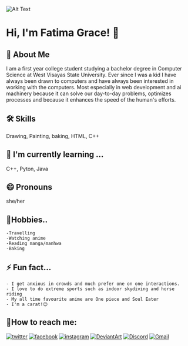  ![Alt Text](https://media.giphy.com/media/vFKqnCdLPNOKc/giphy.gif)


# Hi, I'm Fatima Grace! 👋


## 🚀 About Me
I am a first year college student studying a bachelor degree in Computer Science at West Visayas State University. Ever since I was a kid I have always been drawn to computers and have always been interested in working with the computers. Most especially in web development and ai machinery because it can solve our day-to-day problems, optimizes processes and because it enhances the speed of the human's efforts.


## 🛠 Skills
Drawing, Painting, baking, HTML, C++

## 🧠 I'm currently learning ...
 C++, Pyton, Java

## 😄 Pronouns 
she/her

## 🏇Hobbies..
    -Travelling
    -Watching anime
    -Reading manga/manhwa
    -Baking
    
## ⚡️ Fun fact...
    - I get anxious in crowds and much prefer one on one interactions.
    - I love to do extreme sports such as indoor skydiving and horse riding
    - My all time favourite anime are One piece and Soul Eater
    - I'm a carat!😉


## 🔗How to reach me:
[![twitter](https://img.shields.io/badge/twitter-1DA1F2?style=for-the-badge&logo=twitter&logoColor=white)](https://twitter.com/Didaygrace770)
[![facebook](https://img.shields.io/badge/Facebook-1877F2?style=for-the-badge&logo=facebook&logoColor=white)](https://web.facebook.com/fatimagrace.apinan.5)
[![instagram](https://img.shields.io/badge/Instagram-E4405F?style=for-the-badge&logo=instagram&logoColor=white)](https://www.instagram.com/thats.grazy.grace)
[![DeviantArt](https://img.shields.io/badge/DeviantArt-05CC47?style=for-the-badge&logo=deviantart&logoColor=white)](https://www.deviantart.com/freyrgrace)
[![Discord](https://img.shields.io/badge/Discord-5865F2?style=for-the-badge&logo=discord&logoColor=white)](https://discord.com/channels/@[3VE]FreyaGrace#0548)
[![Gmail](https://img.shields.io/badge/Gmail-D14836?style=for-the-badge&logo=gmail&logoColor=white)](mailto:email:fatimagrace.apinan@wvsu.edu.ph)
